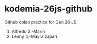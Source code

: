 # kodemia-26js-github

Github colab practice for Gen 26 JS



1. Alfredo
2.-Marin
3. Lenny
4.-Mayra zapari
